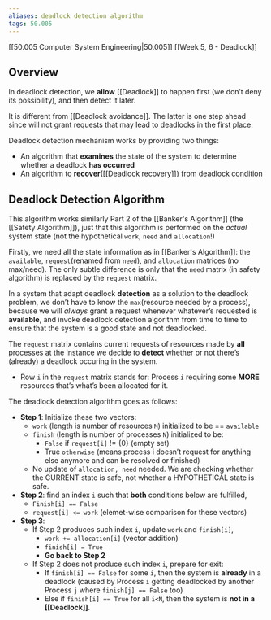 ```yaml
---
aliases: deadlock detection algorithm
tags: 50.005
---
```

[[50.005 Computer System Engineering|50.005]]
[[Week 5, 6 - Deadlock]]

## Overview
In deadlock detection, we **allow** [[Deadlock]] to happen first (we don’t deny its possibility), and then detect it later.

It is different from [[Deadlock avoidance]]. The latter is one step ahead since will not grant requests that may lead to deadlocks in the first place.

Deadlock detection mechanism works by providing two things:
-   An algorithm that **examines** the state of the system to determine whether a deadlock **has occurred**
-   An algorithm to **recover**([[Deadlock recovery]]) from deadlock condition

## Deadlock Detection Algorithm

This algorithm works similarly Part 2 of the [[Banker's Algorithm]] (the [[Safety Algorithm]]), just that this algorithm is performed on the _actual_ system state (not the hypothetical `work`, `need` and `allocation`!)

Firstly, we need all the state information as in [[Banker's Algorithm]]: the `available`, `request`(renamed from `need`), and `allocation` matrices (no max/need). The only subtle difference is only that the `need` matrix (in safety algorithm) is replaced by the `request` matrix.

In a system that adapt deadlock **detection** as a solution to the deadlock problem, we don’t have to know the `max`(resource needed by a process), because we will _always_ grant a request whenever whatever’s requested is **available**, and invoke deadlock detection algorithm from time to time to ensure that the system is a good state and not deadlocked.

The `request` matrix contains current requests of resources made by **all** processes at the instance we decide to **detect** whether or not there’s (already) a deadlock occuring in the system.

-   Row `i` in the `request` matrix stands for: Process `i` requiring some **MORE** resources that’s what’s been allocated for it.

The deadlock detection algorithm goes as follows:

-   **Step 1**: Initialize these two vectors:
    -   `work` (length is number of resources `M`) initialized to be == `available`
    -   `finish` (length is number of processes `N`) initialized to be:
        -   `False` if `request[i]` != {0} (empty set)
        -   True `otherwise` (means process i doesn’t request for anything else anymore and can be resolved or finished)
    -   No update of `allocation, need` needed. We are checking whether the CURRENT state is safe, not whether a HYPOTHETICAL state is safe.
-   **Step 2**: find an index `i` such that **both** conditions below are fulfilled,
    -   `Finish[i] == False`
    -   `request[i] <= work` (elemet-wise comparison for these vectors)
-   **Step 3**:
    -   If Step 2 produces such index `i`, update `work` and `finish[i]`,
        -   `work += allocation[i]` (vector addition)
        -   `finish[i] = True`
        -   **Go back to Step 2**
    -   If Step 2 does not produce such index `i`, prepare for exit:
        -   If `finish[i] == False` for some `i`, then the system is **already** in a deadlock (caused by Process `i` getting deadlocked by another Process `j` where `finish[j] == False` too)
        -   Else if `finish[i] == True` for all `i<N`, then the system is **not in a [[Deadlock]]**.